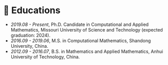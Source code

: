 
# 📖 Educations
- *2019.08 - Present*, Ph.D. Candidate in Computational and Applied Mathematics, Missouri University of Science and Technology (expected graduation: 2024).
- *2016.09 - 2019.06*, M.S. in Computational Mathematics, Shandong University, China.
- *2012.09 - 2016.07*, B.S. in Mathematics and Applied Mathematics, Anhui University of Technology, China.
